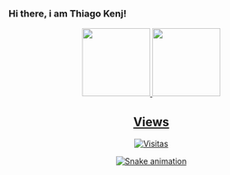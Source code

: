 ### Hi there, i am Thiago Kenj!

<div align="center">
  <a href="https://github.com/KenOxToK">
  <img height="120em" src="https://github-readme-stats.vercel.app/api?username=KenOxToK&show_icons=true&theme=tokyonight&include_all_commits=true&count_private=true"/>
  <img height="120em" src="https://github-readme-stats.vercel.app/api/top-langs/?username=KenOxToK&layout=compact&langs_count=7&theme=tokyonight"/
</div>
 
 ## Views
![Visitas](https://visitor-badge.glitch.me/badge?page_id=KenOxToK)

![Snake animation](https://github.com/kenoxtok/kenoxtok/blob/output/github-contribution-grid-snake.svg)
